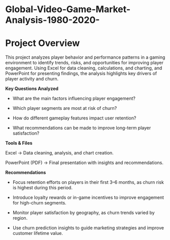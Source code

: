 # Global-Video-Game-Market-Analysis-1980-2020-

# Project Overview

This project analyzes player behavior and performance patterns in a gaming environment to identify trends, risks, and opportunities for improving player engagement. Using Excel for data cleaning, calculations, and charting, and PowerPoint for presenting findings, the analysis highlights key drivers of player activity and churn.

**Key Questions Analyzed**

* What are the main factors influencing player engagement?

* Which player segments are most at risk of churn?

* How do different gameplay features impact user retention?

* What recommendations can be made to improve long-term player satisfaction?

**Tools & Files**

Excel → Data cleaning, analysis, and chart creation.

PowerPoint (PDF) → Final presentation with insights and recommendations.

**Recommendations**

* Focus retention efforts on players in their first 3–6 months, as churn risk is highest during this period.

* Introduce loyalty rewards or in-game incentives to improve engagement for high-churn segments.

* Monitor player satisfaction by geography, as churn trends varied by region.

* Use churn prediction insights to guide marketing strategies and improve customer lifetime value.
